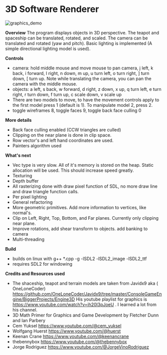 # 3D Software Renderer

![graphics_demo](https://github.com/user-attachments/assets/25486ebc-72e5-484a-a86f-6cbeb0416f93)


**Overview**
The program displays objects in 3D perspective.  The teapot and spaceship can be translated, rotated, and scaled. The camera can be translated and rotated (yaw and pitch). Basic lighting is implemented (A simple directional lighting model is used). 

**Controls**
- camera: hold middle mouse and move mouse to pan camera, j left, k back, i forward, l right, n down, m up, u turn left, o turn right, ] turn down, [ turn up. Note while translating the camera, you can pan the camera with the middle mouse.
- objects: a left, s back, w forward, d right, z down, x up, q turn left, e turn right, r turn down, f turn up, c scale down, v scale up
- There are two models to move, to have the movement controls apply to the first model press 1 (default is 1). To manipulate model 2, press 2.
- toggle wireframes 8, toggle faces 9, toggle back face culling 0

**More details**
- Back face culling enabled (CCW triangles are culled)
- Clipping on the near plane is done in clip space.
- Row vector's and left hand coordinates are used.
- Painters algorithm used

**What's next**
- Vec type is very slow. All of it's memory is stored on the heap. Static allocation will be used. This should increase speed greatly.
- Texturing
- Depth buffer
- All rasterizing done with draw pixel function of SDL, no more draw line and draw triangle function calls.
- Per pixel lighting
- General refactoring
- More geometric primitives. Add more information to vertices, like normal's.
- Clip on Left, Right, Top, Bottom, and Far planes. Currently only clipping near plane.
- Improve rotations, add shear transform to objects. add banking to camera
- Multi-threading

**Build**
- builds on linux with g++ *.cpp -g -lSDL2 -lSDL2_image -lSDL2_ttf
- requires SDL2 for windowing

**Credits and Resources used**
- The shaceship, teapot and terrain models are taken from Javidx9 aka (
OneLoneCoder) https://github.com/OneLoneCoder/Javidx9/tree/master/ConsoleGameEngine/BiggerProjects/Engine3D
His youtube playlist for graphics is https://www.youtube.com/watch?v=ih20l3pJoeU . I learned a lot from his channel.
- 3D Math Primer for Graphics and Game Development by Fletcher Dunn and Ian Parbery
- Cem Yuksel https://www.youtube.com/@cem_yuksel
- Wolfgang Huerst https://www.youtube.com/@huerst
- Keenan Crane https://www.youtube.com/@keenancrane
- thebennybox https://www.youtube.com/@thebennybox
- Jorge Rodriguez https://www.youtube.com/@JorgeVinoRodriguez
